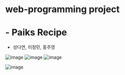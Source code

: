 # web-programming project
# - Paiks Recipe
- 성다연, 이정민, 홍주영

![image](https://user-images.githubusercontent.com/44529556/140442715-87a1964a-1e8f-463e-bc52-a46c48d2420d.png)
![image](https://user-images.githubusercontent.com/44529556/140442798-43b472fc-d323-4af6-b7a8-82815113a247.png)
![image](https://user-images.githubusercontent.com/44529556/140442764-07176226-5a6b-49ee-9e4a-be8c587edc9e.png)


![image](https://user-images.githubusercontent.com/44529556/140442861-ab3b0528-e7b3-4275-ba54-68f3fa639f4d.png)



